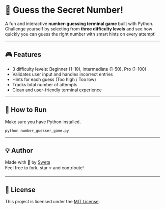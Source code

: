 # 🧠 Guess the Secret Number!

A fun and interactive **number-guessing terminal game** built with Python.  
Challenge yourself by selecting from **three difficulty levels** and see how quickly you can guess the right number with smart hints on every attempt!

---

## 🎮 Features

- 3 difficulty levels: Beginner (1–10), Intermediate (1–50), Pro (1–100)
- Validates user input and handles incorrect entries
- Hints for each guess (Too high / Too low)
- Tracks total number of attempts
- Clean and user-friendly terminal experience

---

## 🚀 How to Run

Make sure you have Python installed.

```bash
python number_guesser_game.py
```

---

## 💡 Author

Made with 🩷 by [Sweta](https://github.com/SwetaJaiswal9)  
Feel free to fork, star ⭐ and contribute!

---

## 📄 License

This project is licensed under the [MIT License](LICENSE).
